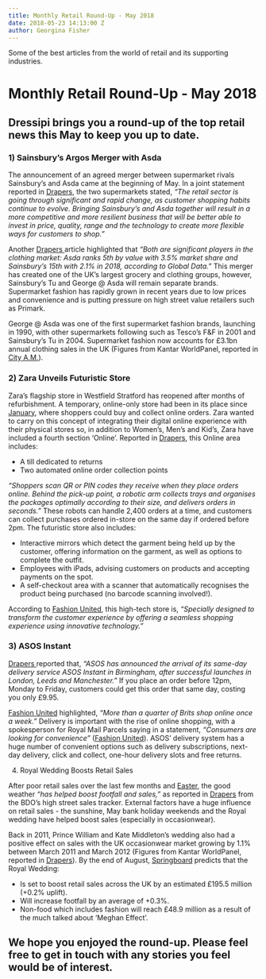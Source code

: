 ```yaml
---
title: Monthly Retail Round-Up - May 2018
date: 2018-05-23 14:13:00 Z
author: Georgina Fisher
---
```


Some of the best articles from the world of retail and its supporting industries.

# Monthly Retail Round-Up - May 2018

## Dressipi brings you a round-up of the top retail news this May to keep you up to date.

### 1) Sainsbury’s Argos Merger with Asda

The announcement of an agreed merger between supermarket rivals Sainsbury’s and Asda came at the beginning of May. In a joint statement reported in [Drapers](https://www.drapersonline.com/7030149.article?utm_source=newsletter&utm_medium=email&utm_campaign=DR_EditorialNewsletters.Reg:%20Send%20-%20Daily%20News&mkt_tok=eyJpIjoiTXpReFpHVTJaakl4TURVMyIsInQiOiJ2V2hkTWNsd3lNdnNaekN4dWs2K1NKa0xIVGdXeHFsZTJ3TEhUdUNmNXpxNUFoYnZJdWpHK0ZReFJoSHZ6bDN5U1wvSmJnQ1pwTlNmQ0Q2MWkxRTJCTzZjMlYxQ2oxSEM1a1FHMURNbWFJZzV5RTN2cEc0Y1VDeXJnZlZwTHJrT3cifQ%3D%3D), the two supermarkets stated, *“The retail sector is going through significant and rapid change, as customer shopping habits continue to evolve. Bringing Sainsbury’s and Asda together will result in a more competitive and more resilient business that will be better able to invest in price, quality, range and the technology to create more flexible ways for customers to shop.”*

Another [Drapers ](https://www.drapersonline.com/7030171.article?utm_source=newsletter&utm_medium=email&utm_campaign=DR_EditorialNewsletters.Reg:%20Send%20-%20Daily%20News&mkt_tok=eyJpIjoiWldWa1pXRTVaalk1TnpSayIsInQiOiJHbDJBYnBlK1F4SkVyOXNZaXpTbmhudzdRVmNcL2hqd09NTk5uMTh4TVFudzFvQllaVGxDY21ySEdHM0ZTdkZiUVU2aVA2bHMwQmFOcUhxTHlqQVo0cUVKOHBuTmR3RmdMVXB2UjNaRDdLT2pEZWZ5VHFjZGFKdW1weUVubUtiRDEifQ%3D%3D)article highlighted that *“Both are significant players in the clothing market: Asda ranks 5th by value with 3.5% market share and Sainsbury’s 15th with 2.1% in 2018, according to Global Data.”* This merger has created one of the UK’s largest grocery and clothing groups, however, Sainsbury’s Tu and George @ Asda will remain separate brands. Supermarket fashion has rapidly grown in recent years due to low prices and convenience and is putting pressure on high street value retailers such as Primark. 

George @ Asda was one of the first supermarket fashion brands, launching in 1990, with other supermarkets following such as Tesco’s F&F in 2001 and Sainsbury’s Tu in 2004. Supermarket fashion now accounts for £3.1bn annual clothing sales in the UK (Figures from Kantar WorldPanel, reported in [City A.M.](http://www.cityam.com/274427/suits-you-supermarket-fashion-turning-heads-uk-)).

### 2) Zara Unveils Futuristic Store

Zara’s flagship store in Westfield Stratford has reopened after months of refurbishment. A temporary, online-only store had been in its place since [January](https://dressipi.com/blog/monthly-retail-round-up-january-2018/), where shoppers could buy and collect online orders. Zara wanted to carry on this concept of integrating their digital online experience with their physical stores so, in addition to Women’s, Men’s and Kid’s, Zara have included a fourth section ‘Online’. Reported in [Drapers](https://www.drapersonline.com/7030402.article?utm_source=newsletter&utm_medium=email&utm_campaign=DR_EditorialNewsletters.Reg:%20Send%20-%20Daily%20News&mkt_tok=eyJpIjoiT0dOak56a3laRGxsWkdVMiIsInQiOiJiZlwvcXI0TnBkTlVJK2N6TGRXbHk0akVCanczTCtBb0RcL2dRQ0pydkVlbCs4VDdhZnhBRG1yN3RQWHRIR0NtZCtSQ1F5V3JHQmh3Umhjc3d0XC8yYnBqcXJ0cXRsNVhtNDFJR3RLU1wvdmVrRmN4Uklrb0p0bDRzd093QTg0S2YxZkIifQ%3D%3D), this Online area includes:

* A till dedicated to returns
* Two automated online order collection points 

*“Shoppers scan QR or PIN codes they receive when they place orders online. Behind the pick-up point, a robotic arm collects trays and organises the packages optimally according to their size, and delivers orders in seconds.”* These robots can handle 2,400 orders at a time, and customers can collect purchases ordered in-store on the same day if ordered before 2pm. The futuristic store also includes:

* Interactive mirrors which detect the garment being held up by the customer, offering information on the garment, as well as options to complete the outfit.
* Employees with iPads, advising customers on products and accepting payments on the spot.
* A self-checkout area with a scanner that automatically recognises the product being purchased (no barcode scanning involved!).

According to [Fashion United](https://fashionunited.uk/news/retail/inditex-opens-the-zara-store-of-tomorrow-at-westfield-stratford/2018051729700), this high-tech store is, *“Specially designed to transform the customer experience by offering a seamless shopping experience using innovative technology.”*

### 3) ASOS Instant

[Drapers ](https://www.drapersonline.com/7030354.article?utm_source=newsletter&utm_medium=email&utm_campaign=DR_EditorialNewsletters.Reg:%20Send%20-%20Daily%20News&mkt_tok=eyJpIjoiTnpCbU16WmxNVEZsTnpObSIsInQiOiJieDhYd2JnV2ZRWlZMaFB3ellTUTZSUWdqU05cL3UyS2F6bnhqenRTVU81NnhCTDBJM0RJMEdUVVdWRG0xOWRHU243WlwvYjVrQ0Vpand5SXRjXC9maVZOb3lvYUNzXC9IRk5uUGxncXZ3aVlacCtaVHlESUxaMGE5ekpjbGNadW1yTUgifQ%3D%3D)reported that, *“ASOS has announced the arrival of its same-day delivery service ASOS Instant in Birmingham, after successful launches in London, Leeds and Manchester.”* If you place an order before 12pm, Monday to Friday, customers could get this order that same day, costing you only £9.95.

[Fashion United](https://fashionunited.uk/news/retail/more-than-a-quarter-of-brits-shop-online-once-a-week/2018051529632?utm_source=FashionUnited+UK+Trade+Journal&utm_campaign=91a871624e-EMAIL_CAMPAIGN_2018_05_15&utm_medium=email&utm_term=0_18295b0d8e-91a871624e-151222577) highlighted, *“More than a quarter of Brits shop online once a week.”* Delivery is important with the rise of online shopping, with a spokesperson for Royal Mail Parcels saying in a statement, *“Consumers are looking for convenience”* ([Fashion United](https://fashionunited.uk/news/retail/more-than-a-quarter-of-brits-shop-online-once-a-week/2018051529632?utm_source=FashionUnited+UK+Trade+Journal&utm_campaign=91a871624e-EMAIL_CAMPAIGN_2018_05_15&utm_medium=email&utm_term=0_18295b0d8e-91a871624e-151222577)). ASOS’ delivery system has a huge number of convenient options such as delivery subscriptions, next-day delivery, click and collect, one-hour delivery slots and free returns.

4) Royal Wedding Boosts Retail Sales

After poor retail sales over the last few months and [Easter](https://dressipi.com/blog/monthly-retail-round-up-april-2018/), the good weather *“has helped boost footfall and sales,”* as reported in [Drapers](https://www.drapersonline.com/news/fashion-sales-boosted-by-good-weather/7030412.article?search=https%3a%2f%2fwww.drapersonline.com%2fsearcharticles%3fqsearch%3d1%26keywords%3dweather) from the BDO’s high street sales tracker. External factors have a huge influence on retail sales - the sunshine, May bank holiday weekends and the Royal wedding have helped boost sales (especially in occasionwear).

Back in 2011, Prince William and Kate Middleton’s wedding also had a positive effect on sales with the UK occasionwear market growing by 1.1% between March 2011 and March 2012 (Figures from Kantar WorldPanel, reported in [Drapers](https://www.drapersonline.com/news/women-are-seeking-that-special-something/5036257.article)). By the end of August, [Springboard](https://www.spring-board.info/review-download/royal-wedding-footfall-sales-forecast-2018) predicts that the Royal Wedding: 

* Is set to boost retail sales across the UK by an estimated £195.5 million (+0.2% uplift).
* Will increase footfall by an average of +0.3%.
* Non-food which includes fashion will reach £48.9 million as a result of the much talked about ‘Meghan Effect’.

## We hope you enjoyed the round-up. Please feel free to get in touch with any stories you feel would be of interest. 